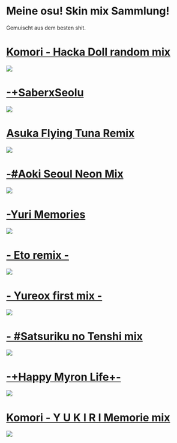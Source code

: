 # Meine osu! Skin mix Sammlung!
Gemuischt aus dem besten shit.


# [Komori - Hacka Doll random mix](https://doc-08-4o-docs.googleusercontent.com/docs/securesc/vkigkfi8j2getlh0j2909nf7ce93jf25/fihsfkmk54trs3qqe51mnsvacdq3ptq1/1582203600000/03788890710578331205/15219195400400451908/18emNtvY8RFNC1xa2rM0vpdpNrYSumFx_?e=download&authuser=0&nonce=llc72qtoep3c0&user=15219195400400451908&hash=5avpppnr45f9fbu1utkhi4n18egm89dh)
![](https://i.imgur.com/ouXrF8I.png)

# [-+SaberxSeolu](https://doc-10-80-docs.googleusercontent.com/docs/securesc/2r31g6ifu62pfsua55qcdgutt8f75ec3/dpfp9vcv220a50cch244hmcvaben254g/1582203600000/03788890710578331205/03788890710578331205/1XRfwx70QFyD7MuxCFjul3QaBHDxUzJgW?e=download&authuser=2&nonce=qq8ljg5ojm3hm&user=03788890710578331205&hash=20tnq5p8m2bvti6er00r6elmmdr914rd)
![]([https://i.imgur.com/dFMHs7c.png)

# [Asuka Flying Tuna Remix](https://doc-0k-0g-docs.googleusercontent.com/docs/securesc/c8veinghqjte18a9b5onvgvtnd23kgec/3poe8q42uhhb9dl9ncoukp03g74ml0f5/1582160400000/05861055017923551186/05861055017923551186/1BWNAcH8pgnyasCgCmpG7B2enwoBdQxW2?e=download&authuser=1&nonce=3qeg2vvktiep8&user=05861055017923551186&hash=r2t8hn40f5mrncdqlpd8d7khbnuep4n5)
![](https://i.imgur.com/oXZ5Sm3.png)

# [-#Aoki Seoul Neon Mix ](https://doc-0g-80-docs.googleusercontent.com/docs/securesc/2r31g6ifu62pfsua55qcdgutt8f75ec3/n5lqlook5gtiq6nmqfqfn5kue6ugqeod/1582203600000/03788890710578331205/03788890710578331205/1nNUCLvrHOkoskSLf9xSwQ1XNBXaG4gJp?e=download&authuser=2)
![](https://i.imgur.com/bS75DRl.png)

# [-Yuri Memories](https://doc-14-80-docs.googleusercontent.com/docs/securesc/2r31g6ifu62pfsua55qcdgutt8f75ec3/vsf6oelatrs08o1cl902jhoopca6n2ah/1582204500000/03788890710578331205/03788890710578331205/1rMc2ybvoUxbYbkAtHgd_Xp2waQd11vfQ?e=download&authuser=2)
![](https://i.imgur.com/JPhPqyf.png)

# [-  Eto remix  -](https://doc-0s-80-docs.googleusercontent.com/docs/securesc/2r31g6ifu62pfsua55qcdgutt8f75ec3/issval9dr67of75ip1se93gffti3d6lh/1582204500000/03788890710578331205/03788890710578331205/1sWod4IePe1y8wxpNeT0-vELY53GnFBfm?e=download&authuser=2)
![](https://i.imgur.com/1wRKMMD.png)

# [- Yureox first mix -](https://doc-08-80-docs.googleusercontent.com/docs/securesc/2r31g6ifu62pfsua55qcdgutt8f75ec3/u5bg87ecrkmealsj55i5m1ns4i03vst6/1582204500000/03788890710578331205/03788890710578331205/1gKRLGsK8VjbgP1vrj1Prj5vh6dhoUt9s?e=download&authuser=2=)
![]([https://i.imgur.com/zdW9l2t.png)

# [- #Satsuriku no Tenshi mix](https://doc-0c-80-docs.googleusercontent.com/docs/securesc/2r31g6ifu62pfsua55qcdgutt8f75ec3/qv9htlp7856u2etvja366lrauccgsuov/1582204500000/03788890710578331205/03788890710578331205/1d-Ks6aiNItS7VDnJkwAbi97d776a30uT?e=download&authuser=2)
![](https://i.imgur.com/JHy9Wid.png)

# [-+Happy Myron Life+-](https://doc-10-80-docs.googleusercontent.com/docs/securesc/2r31g6ifu62pfsua55qcdgutt8f75ec3/l8im31js15pdb1etjcafdu0v2lqur68k/1582204500000/03788890710578331205/03788890710578331205/10aZwLJtAluvkiNm5wBIUN71nXYDKSwTs?e=download&authuser=2)
![](https://i.imgur.com/e8KRbu4.png)

# [Komori - Y U K I R I Memorie mix](https://doc-0c-80-docs.googleusercontent.com/docs/securesc/2r31g6ifu62pfsua55qcdgutt8f75ec3/v2r8hhk61bar99ja937s28g857o2p88e/1582204500000/03788890710578331205/03788890710578331205/1phDmEtIyAv7MwHz_EoTskJOjCmAnei65?e=download&authuser=2)
![](https://i.imgur.com/20jXRzT.png)
